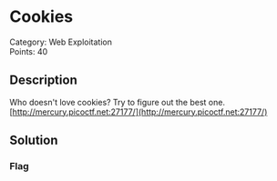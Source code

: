 # Cookies
Category: Web Exploitation\
Points: 40

## Description
Who doesn't love cookies? Try to figure out the best one. [http://mercury.picoctf.net:27177/](http://mercury.picoctf.net:27177/)

## Solution


### Flag